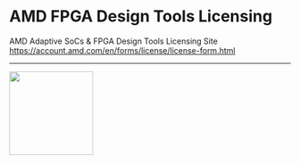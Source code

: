 # AMD FPGA Design Tools Licensing

AMD Adaptive SoCs & FPGA Design Tools Licensing Site
https://account.amd.com/en/forms/license/license-form.html 

---
<img src="https://github.com/user-attachments/assets/1acfcc36-a19a-4e03-97c9-15d602d0bf20" width="150">
